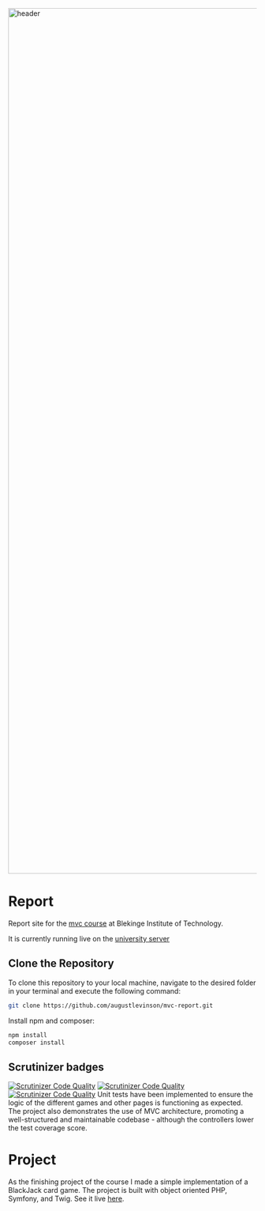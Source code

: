 
<img width="1752" alt="header" src="https://github.com/augustlevinson/mvc-report/assets/118256272/ca4831b7-671e-4530-a178-3f278108608e">

Report
===


Report site for the <a href="https://dbwebb.se/kurser/mvc-v2/">mvc course</a> at Blekinge Institute of Technology.

It is currently running live on the <a href="https://www.student.bth.se/~aule23/dbwebb-kurser/mvc/me/report/public/">university server</a>

Clone the Repository
---
To clone this repository to your local machine, navigate to the desired folder in your terminal and execute the following command:

```bash
git clone https://github.com/augustlevinson/mvc-report.git
```
Install npm and composer:

```bash
npm install
composer install
```


Scrutinizer badges
---

[![Scrutinizer Code Quality](https://scrutinizer-ci.com/g/augustlevinson/mvc-report/badges/quality-score.png?b=main)](https://scrutinizer-ci.com/g/augustlevinson/mvc-report/?branch=main)
[![Scrutinizer Code Quality](https://scrutinizer-ci.com/g/augustlevinson/mvc-report/badges/coverage.png?b=main)](https://scrutinizer-ci.com/g/augustlevinson/mvc-report/?branch=main)
[![Scrutinizer Code Quality](https://scrutinizer-ci.com/g/augustlevinson/mvc-report/badges/build.png?b=main)](https://scrutinizer-ci.com/g/augustlevinson/mvc-report/?branch=main)
Unit tests have been implemented to ensure the logic of the different games and other pages is functioning as expected. The project also demonstrates the use of MVC architecture, promoting a well-structured and maintainable codebase - although the controllers lower the test coverage score.


Project
===

As the finishing project of the course I made a simple implementation of a BlackJack card game. The project is built with object oriented PHP, Symfony, and Twig.
See it live <a href="https://www.student.bth.se/~aule23/dbwebb-kurser/mvc/me/report/public/proj">here</a>.